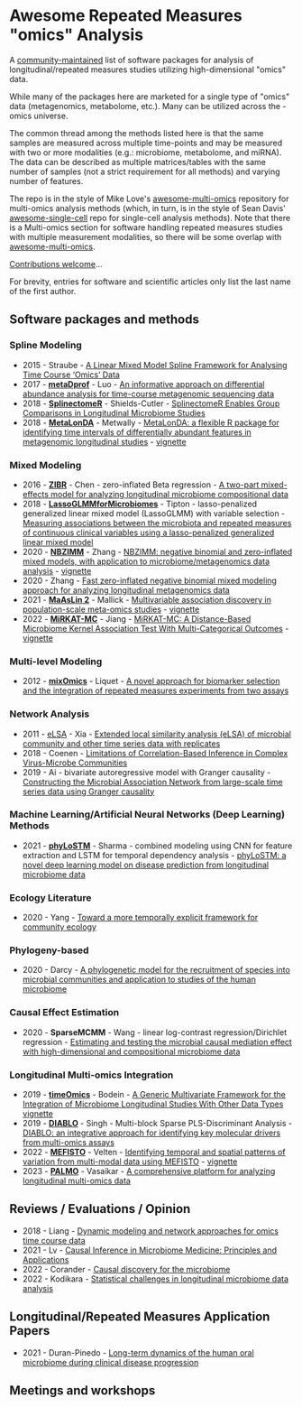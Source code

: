 # Awesome Repeated Measures "omics" Analysis

A [community-maintained](https://github.com/smdabdoub/awesome-rm-omics/graphs/contributors) list of software packages for analysis of longitudinal/repeated measures studies utilizing high-dimensional "omics" data.

While many of the packages here are marketed for a single type of "omics" data (metagenomics, metabolome, etc.). Many can be utilized across the -omics universe.

The common thread among the methods listed here is that the same samples are measured across multiple time-points and may be measured with two or more modalities (e.g.: microbiome, metabolome, and miRNA). The data can be described as multiple matrices/tables with the same number of samples (not a strict requirement for all methods) and varying number of features.

The repo is in the style of Mike Love's [awesome-multi-omics](https://github.com/mikelove/awesome-multi-omics) repository for multi-omics analysis methods (which, in turn, is in the style of Sean Davis' [awesome-single-cell](https://github.com/seandavi/awesome-single-cell) repo for single-cell analysis methods). Note that there is a Multi-omics section for software handling repeated measures studies with multiple measurement modalities, so there will be some overlap with [awesome-multi-omics](https://github.com/mikelove/awesome-multi-omics).

[Contributions welcome](https://github.com/smdabdoub/awesome-rm-omics/blob/master/CONTRIBUTING.md)...

For brevity, entries for software and scientific articles only list the last name of the first author.

## Software packages and methods

### Spline Modeling

- 2015 - Straube - [A Linear Mixed Model Spline Framework for Analysing Time Course ‘Omics’ Data](https://doi.org/10.1371/journal.pone.0134540)
- 2017 - [**metaDprof**](https://cals.arizona.edu/~anling/software/metaDprof.htm) - Luo - [An informative approach on differential abundance analysis for time-course metagenomic sequencing data](https://doi.org/10.1093/bioinformatics/btw828)
- 2018 - [**SplinectomeR**](https://rrshieldscutler.github.io/splinectomeR/) - Shields-Cutler - [SplinectomeR Enables Group Comparisons in Longitudinal Microbiome Studies](https://doi.org/10.3389/fmicb.2018.00785)
- 2018 - [**MetaLonDA**](https://github.com/aametwally/MetaLonDA) - Metwally - [MetaLonDA: a flexible R package for identifying time intervals of differentially abundant features in metagenomic longitudinal studies](https://doi.org/10.1186/s40168-018-0402-y) - [vignette](https://cran.r-project.org/web/packages/MetaLonDA/vignettes/MetaLonDA.html)

### Mixed Modeling

- 2016 - [**ZIBR**](https://github.com/chvlyl/ZIBR) - Chen - zero-inflated Beta regression - [A two-part mixed-effects model for analyzing longitudinal microbiome compositional data](https://doi.org/10.1093/bioinformatics/btw308)
- 2018 - [**LassoGLMMforMicrobiomes**](https://github.com/ghedin-lab/LassoGLMMforMicrobiomes) - Tipton - lasso-penalized generalized linear mixed model (LassoGLMM) with variable selection - [Measuring associations between the microbiota and repeated measures of continuous clinical variables using a lasso-penalized generalized linear mixed model](https://doi.org/10.1186/s13040-018-0173-9)
- 2020 - [**NBZIMM**](https://github.com/nyiuab/NBZIMM) - Zhang - [NBZIMM: negative binomial and zero-inflated mixed models, with application to microbiome/metagenomics data analysis](https://doi.org/10.1186/s12859-020-03803-z) - [vignette](https://abbyyan3.github.io/NBZIMM-tutorial/)
- 2020 - Zhang - [Fast zero-inflated negative binomial mixed modeling approach for analyzing longitudinal metagenomics data](https://doi.org/10.1093/bioinformatics/btz973)
- 2021 - [**MaAsLin 2**](https://huttenhower.sph.harvard.edu/maaslin/) - Mallick - [Multivariable association discovery in population-scale meta-omics studies](https://doi.org/10.1371/journal.pcbi.1009442) - [vignette](https://github.com/biobakery/biobakery/wiki/maaslin2)
- 2022 - [**MiRKAT-MC**](https://github.com/Zhiwen-Owen-Jiang/MiRKATMC) - Jiang - [MiRKAT-MC: A Distance-Based Microbiome Kernel Association Test With Multi-Categorical Outcomes](https://doi.org/10.3389/fgene.2022.841764) - [vignette](https://cran.r-project.org/web/packages/MiRKAT/vignettes/MiRKAT_Vignette.html)

### Multi-level Modeling

- 2012 - [**mixOmics**](http://mixomics.org/) - Liquet - [A novel approach for biomarker selection and the integration of repeated measures experiments from two assays](https://doi.org/10.1186/1471-2105-13-325)

### Network Analysis

- 2011 - [eLSA](https://bitbucket.org/charade/elsa/wiki/Home) - Xia - [Extended local similarity analysis (eLSA) of microbial community and other time series data with replicates](https://doi.org/10.1186%2F1752-0509-5-S2-S15)
- 2018 - Coenen - [Limitations of Correlation-Based Inference in Complex Virus-Microbe Communities](https://doi.org/10.1128/msystems.00084-18)
- 2019 - Ai - bivariate autoregressive model with Granger causality - [Constructing the Microbial Association Network from large-scale time series data using Granger causality](https://doi.org/10.3390%2Fgenes10030216)

### Machine Learning/Artificial Neural Networks (Deep Learning) Methods

- 2021 - [**phyLoSTM**](https://github.com/divya031090/phyLoSTM) - Sharma - combined modeling using CNN for feature extraction and LSTM for temporal dependency analysis - [phyLoSTM: a novel deep learning model on disease prediction from longitudinal microbiome data](https://doi.org/10.1093/bioinformatics/btab482)

### Ecology Literature

- 2020 - Yang - [Toward a more temporally explicit framework for community ecology](https://doi.org/10.1111/1440-1703.12099)

### Phylogeny-based

- 2020 - Darcy - [A phylogenetic model for the recruitment of species into microbial communities and application to studies of the human microbiome](https://doi.org/10.1038/s41396-020-0613-7)

### Causal Effect Estimation

- 2020 - **SparseMCMM** - Wang - linear log-contrast regression/Dirichlet regression - [Estimating and testing the microbial causal mediation effect with high-dimensional and compositional microbiome data](https://doi.org/10.1093/bioinformatics/btz565)

### Longitudinal Multi-omics Integration

- 2019 - [**timeOmics**](https://github.com/abodein/timeOmics) - Bodein - [A Generic Multivariate Framework for the Integration of Microbiome Longitudinal Studies With Other Data Types](https://www.frontiersin.org/articles/10.3389/fgene.2019.00963) [vignette](http://www.bioconductor.org/packages/release/bioc/vignettes/timeOmics/inst/doc/vignette.html)
- 2019 - [**DIABLO**](https://github.com/singha53-zz/diablo) - Singh - Multi-block Sparse PLS-Discriminant Analysis - [DIABLO: an integrative approach for identifying key molecular drivers from multi-omics assays](https://doi.org/10.1093/bioinformatics/bty1054)
- 2022 - [**MEFISTO**](https://biofam.github.io/MOFA2/MEFISTO.html) - Velten - [Identifying temporal and spatial patterns of variation from multi-modal data using MEFISTO](https://www.nature.com/articles/s41592-021-01343-9) - [vignette](https://biofam.github.io/MOFA2/tutorials.html)
- 2023 - [**PALMO**](https://github.com/aifimmunology/PALMO) - Vasaikar - [A comprehensive platform for analyzing longitudinal multi-omics data](https://doi.org/10.1038/s41467-023-37432-w)

## Reviews / Evaluations / Opinion

- 2018 - Liang - [Dynamic modeling and network approaches for omics time course data](https://doi.org/10.1093/bib/bbx036)
- 2021 - Lv - [Causal Inference in Microbiome Medicine: Principles and Applications](https://doi.org/10.1016/j.tim.2021.03.015)
- 2022 - Corander - [Causal discovery for the microbiome](https://doi.org/10.1016/S2666-5247(22)00186-0)
- 2022 - Kodikara - [Statistical challenges in longitudinal microbiome data analysis](https://doi.org/10.1093/bib/bbac273)

## Longitudinal/Repeated Measures Application Papers
- 2021 - Duran-Pinedo - [Long-term dynamics of the human oral microbiome during clinical disease progression](https://doi.org/10.1186/s12915-021-01169-z)

## Meetings and workshops

